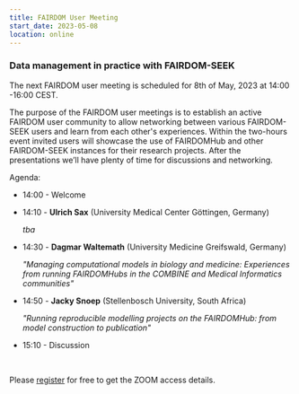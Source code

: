 ```yaml
---
title: FAIRDOM User Meeting
start_date: 2023-05-08
location: online
---
```


### Data management in practice with FAIRDOM-SEEK


The next FAIRDOM user meeting is scheduled for 8th of May, 2023 at 14:00 -16:00 CEST.

The purpose of the FAIRDOM user meetings is to establish an active FAIRDOM user community to allow networking between various FAIRDOM-SEEK users and learn from each other's experiences. 
Within the two-hours event invited users will showcase the use of FAIRDOMHub and other FAIRDOM-SEEK instances for their research projects. After the presentations we’ll have plenty of time for discussions and networking. 

Agenda:

  * 14:00 - Welcome
  
  * 14:10 - **Ulrich Sax** (University Medical Center Göttingen, Germany)
  
    _tba_
           
  * 14:30 - **Dagmar Waltemath** (University Medicine Greifswald, Germany)
  
    _"Managing computational models in biology and medicine: Experiences from running FAIRDOMHubs in the COMBINE and Medical Informatics communities"_ 
            
  * 14:50 - **Jacky Snoep** (Stellenbosch University, South Africa)
  
    _"Running reproducible modelling projects on the FAIRDOMHub: from model construction to publication"_
  
   * 15:10 - Discussion
  
  &nbsp;
  
  Please [register](https://kta-email.zoom.us/meeting/register/tJYudu6trj8iEtG8ZCNjCLhRX04pehWomdTo) for free to get the ZOOM access details.
  
